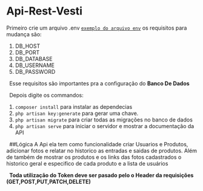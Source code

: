 # Api-Rest-Vesti
Primeiro crie um arquivo .env [`exemplo do arquivo env`](https://github.com/Elanio-Bros/Api-Rest-Vesti/blob/main/.env.example) os requisitos para mudança são:
1. DB_HOST
2. DB_PORT
3. DB_DATABASE
4. DB_USERNAME
5. DB_PASSWORD

&nbsp;
Esse requisitos são importantes pra a configuração do **Banco De Dados**

&nbsp;
Depois digite os commandos:
1. `composer install` para instalar as dependecias
2. `php artisan key:generate` para gerar uma chave.
3. `php artisan migrate` para criar todas as migrações no banco de dados
4. `php artisan serve` para iniciar o servidor e mostrar a documentação da API

&nbsp;
##Lógica
A Api ela tem como funcionalidade criar Usuarios e Produtos, adicionar fotos e relatar no historico as entradas e saidas de produtos.
Além de também de mostrar os produtos e os links das fotos cadastrados o historico geral e especifico de cada produto e a lista de usuários


&nbsp;
**Toda utilização do Token deve ser pasado pelo o Header da requisições (GET,POST,PUT,PATCH,DELETE)**

